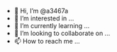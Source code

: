 - 👋 Hi, I’m @a3467a
- 👀 I’m interested in ...
- 🌱 I’m currently learning ...
- 💞️ I’m looking to collaborate on ...
- 📫 How to reach me ...

<!---
a3467a/a3467a is a ✨ special ✨ repository because its `README.md` (this file) appears on your GitHub profile.
You can click the Preview link to take a look at your changes.
--->
